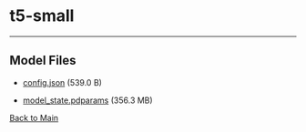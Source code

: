 
# t5-small
---



## Model Files

- [config.json](https://paddlenlp.bj.bcebos.com/models/community/paddlenlp-test-model/t5-small/config.json) (539.0 B)

- [model_state.pdparams](https://paddlenlp.bj.bcebos.com/models/community/paddlenlp-test-model/t5-small/model_state.pdparams) (356.3 MB)


[Back to Main](../../)